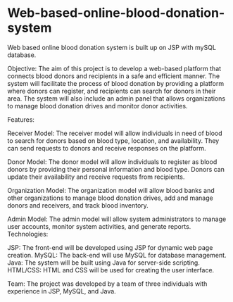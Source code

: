 # Web-based-online-blood-donation-system
Web based online blood donation system is built up on JSP with mySQL database.

Objective:
The aim of this project is to develop a web-based platform that connects blood donors and recipients in a safe and efficient manner. The system will facilitate the process of blood donation by providing a platform where donors can register, and recipients can search for donors in their area. The system will also include an admin panel that allows organizations to manage blood donation drives and monitor donor activities.

Features:

Receiver Model: The receiver model will allow individuals in need of blood to search for donors based on blood type, location, and availability. They can send requests to donors and receive responses on the platform.

Donor Model: The donor model will allow individuals to register as blood donors by providing their personal information and blood type. Donors can update their availability and receive requests from recipients.

Organization Model: The organization model will allow blood banks and other organizations to manage blood donation drives, add and manage donors and receivers, and track blood inventory.

Admin Model: The admin model will allow system administrators to manage user accounts, monitor system activities, and generate reports.
Technologies:

JSP: The front-end will be developed using JSP for dynamic web page creation.
MySQL: The back-end will use MySQL for database management.
Java: The system will be built using Java for server-side scripting.
HTML/CSS: HTML and CSS will be used for creating the user interface.

Team:
The project was developed by a team of three individuals with experience in JSP, MySQL, and Java.
